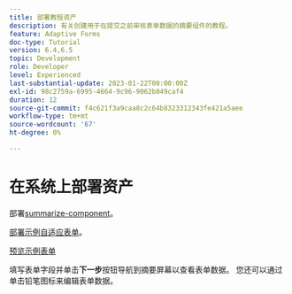 ```yaml
---
title: 部署教程资产
description: 有关创建用于在提交之前审核表单数据的摘要组件的教程。
feature: Adaptive Forms
doc-type: Tutorial
version: 6.4,6.5
topic: Development
role: Developer
level: Experienced
last-substantial-update: 2023-01-22T00:00:00Z
exl-id: 98c2759a-6995-4664-9c96-9062b049caf4
duration: 12
source-git-commit: f4c621f3a9caa8c2c64b8323312343fe421a5aee
workflow-type: tm+mt
source-wordcount: '67'
ht-degree: 0%

---
```


# 在系统上部署资产

部署[summarize-component](assets/summarize-component.zip)。

[部署示例自适应表单](assets/sample-adaptive-form.zip)。

[预览示例表单](http://localhost:4502/content/dam/formsanddocuments/testsummary/jcr:content?wcmmode=disabled)

填写表单字段并单击&#x200B;**下一步**&#x200B;按钮导航到摘要屏幕以查看表单数据。 您还可以通过单击铅笔图标来编辑表单数据。
